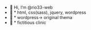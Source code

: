 - 👋 Hi, I’m @rio33-web
- 👋 * html, css(sass), jquery, wordpress
- 👋 * wordpress-> original thema
- 👋 * fictitious clinic


<!---
rio33-web/rio33-web is a ✨ special ✨ repository because its `README.md` (this file) appears on your GitHub profile.
You can click the Preview link to take a look at your changes.
--->
